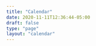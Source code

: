 ```yaml
---
title: "Calendar"
date: 2020-11-11T12:36:44-05:00
draft: false
type: "page"
layout: "calendar"
---
```


